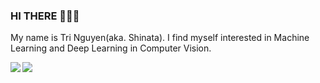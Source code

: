 ### HI THERE 👋👋👋
My name is Tri Nguyen(aka. Shinata). I find myself interested in Machine Learning and Deep Learning in Computer Vision. <br>


<a href="https://github.com/sh1nata-piash1nlin/Crab-Age-Prediction">
  <!-- Change the `github-readme-stats.anuraghazra1.vercel.app` to `github-readme-stats.vercel.app`  -->
  <img align="center" src="https://github-readme-stats.anuraghazra1.vercel.app/api/pin/?username=sh1nata-pwthr&repo=Crab-Age-Prediction&theme=radical" />
</a>    


<a href="https://github.com/sh1nata-piash1nlin/CNN">
  <!-- Change the `github-readme-stats.anuraghazra1.vercel.app` to `github-readme-stats.vercel.app`  -->
  <img align="left" src="https://github-readme-stats.anuraghazra1.vercel.app/api/pin/?username=sh1nata-pwthr&repo=CNN&theme=highcontrast" />
</a>    
